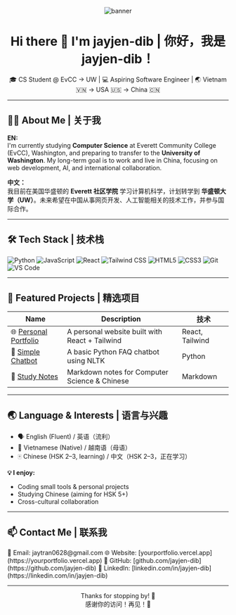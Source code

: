 <p align="center">
  <img src="https://github.com/yourusername/yourusername/blob/main/![thượng hải](https://github.com/user-attachments/assets/6490b6ce-0ecc-4a31-bcb1-3510ec923729)" alt="banner" />
</p>

<h1 align="center">Hi there 👋 I'm jayjen-dib | 你好，我是 jayjen-dib！</h1>

<p align="center">
🎓 CS Student @ EvCC → UW | 💻 Aspiring Software Engineer | 🌏 Vietnam 🇻🇳 → USA 🇺🇸 → China 🇨🇳
</p>

---

## 👨‍💻 About Me | 关于我

**EN:**  
I'm currently studying **Computer Science** at Everett Community College (EvCC), Washington, and preparing to transfer to the **University of Washington**. My long-term goal is to work and live in China, focusing on web development, AI, and international collaboration.

**中文：**  
我目前在美国华盛顿的 **Everett 社区学院** 学习计算机科学，计划转学到 **华盛顿大学（UW）**。未来希望在中国从事网页开发、人工智能相关的技术工作，并参与国际合作。

---

## 🛠 Tech Stack | 技术栈

![Python](https://img.shields.io/badge/-Python-3776AB?style=flat&logo=python&logoColor=white)
![JavaScript](https://img.shields.io/badge/-JavaScript-F7DF1E?style=flat&logo=javascript&logoColor=black)
![React](https://img.shields.io/badge/-React-61DAFB?style=flat&logo=react&logoColor=black)
![Tailwind CSS](https://img.shields.io/badge/-TailwindCSS-38B2AC?style=flat&logo=tailwind-css&logoColor=white)
![HTML5](https://img.shields.io/badge/-HTML5-E34F26?style=flat&logo=html5&logoColor=white)
![CSS3](https://img.shields.io/badge/-CSS3-1572B6?style=flat&logo=css3)
![Git](https://img.shields.io/badge/-Git-F05032?style=flat&logo=git&logoColor=white)
![VS Code](https://img.shields.io/badge/-VSCode-007ACC?style=flat&logo=visual-studio-code)

---

## 📌 Featured Projects | 精选项目

| Name | Description | 技术 |
|------|-------------|------|
| 🌐 [Personal Portfolio](https://yourportfolio.vercel.app) | A personal website built with React + Tailwind | React, Tailwind |
| 💬 [Simple Chatbot](https://github.com/yourusername/chatbot) | A basic Python FAQ chatbot using NLTK | Python |
| 📝 [Study Notes](https://github.com/yourusername/study-notes) | Markdown notes for Computer Science & Chinese | Markdown |

---

## 🌏 Language & Interests | 语言与兴趣

- 🗣 English (Fluent) / 英语（流利）
- 🏡 Vietnamese (Native) / 越南语（母语）
- 🀄 Chinese (HSK 2–3, learning) / 中文（HSK 2–3，正在学习）

**💡 I enjoy:**  
- Coding small tools & personal projects  
- Studying Chinese (aiming for HSK 5+)  
- Cross-cultural collaboration

---

## 📫 Contact Me | 联系我

<p>
📧 Email: jaytran0628@gmail.com  
🌐 Website: [yourportfolio.vercel.app](https://yourportfolio.vercel.app)  
🐙 GitHub: [github.com/jayjen-dib](https://github.com/jayjen-dib)  
💼 LinkedIn: [linkedin.com/in/jayjen-dib](https://linkedin.com/in/jayjen-dib)  
</p>

---

<p align="center">Thanks for stopping by! 🙏 <br> 感谢你的访问！再见！👋</p>
